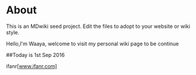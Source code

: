 About
=====

This is an MDwiki seed project. Edit the files to adopt to your website or wiki style.

Hello,I'm Waaya, welcome to visit my personal wiki page
to be continue

##Today is 1st Sep 2016 

ifanr[www.ifanr.com]
